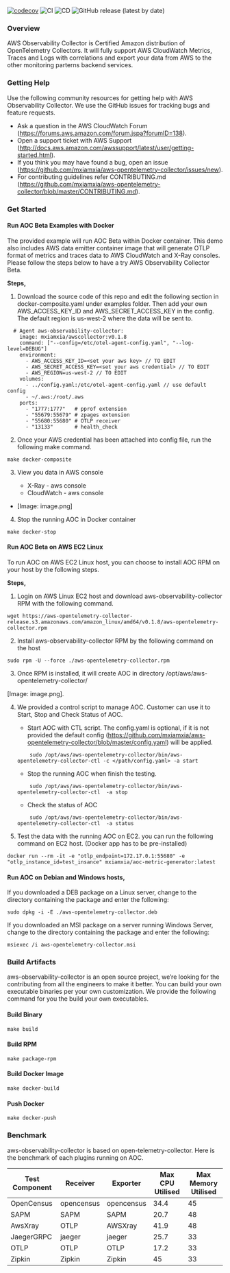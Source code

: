 [![codecov](https://codecov.io/gh/mxiamxia/aws-opentelemetry-collector/branch/master/graph/badge.svg)](https://codecov.io/gh/mxiamxia/aws-opentelemetry-collector)
![CI](https://github.com/mxiamxia/aws-opentelemetry-collector/workflows/CI/badge.svg)
![CD](https://github.com/mxiamxia/aws-opentelemetry-collector/workflows/CD/badge.svg)
![GitHub release (latest by date)](https://img.shields.io/github/v/release/mxiamxia/aws-opentelemetry-collector)


### Overview

AWS Observability Collector is Certified Amazon distribution of OpenTelemetry Collectors. It will fully support AWS CloudWatch Metrics, Traces and Logs with correlations and export your data from AWS to the other monitoring parterns backend services.

### Getting Help

Use the following community resources for getting help with AWS Observability Collector. We use the GitHub issues for tracking bugs and feature requests.

* Ask a question in the AWS CloudWatch Forum (https://forums.aws.amazon.com/forum.jspa?forumID=138).
* Open a support ticket with AWS Support (http://docs.aws.amazon.com/awssupport/latest/user/getting-started.html).
* If you think you may have found a bug, open an issue (https://github.com/mxiamxia/aws-opentelemetry-collector/issues/new).
* For contributing guidelines refer CONTRIBUTING.md (https://github.com/mxiamxia/aws-opentelemetry-collector/blob/master/CONTRIBUTING.md).

### Get Started

#### Run AOC Beta Examples with Docker

The provided example will run AOC Beta within Docker container. This demo also includes AWS data emitter container image that will generate OTLP format of metrics and traces data to AWS CloudWatch and X-Ray consoles.  Please follow the steps below to have a try AWS Observability Collector Beta.

**Steps,**

1. Download the source code of this repo and edit the following section in docker-composite.yaml under examples folder. Then add your own AWS_ACCESS_KEY_ID and AWS_SECRET_ACCESS_KEY in the config. The default region is us-west-2 where the data will be sent to.
```
  # Agent aws-observability-collector:
    image: mxiamxia/awscollector:v0.1.8
    command: ["--config=/etc/otel-agent-config.yaml", "--log-level=DEBUG"]
    environment:
      - AWS_ACCESS_KEY_ID=<set your aws key> // TO EDIT
      - AWS_SECRET_ACCESS_KEY=<set your aws credential> // TO EDIT
      - AWS_REGION=us-west-2 // TO EDIT
    volumes:
      - ../config.yaml:/etc/otel-agent-config.yaml // use default config
      - ~/.aws:/root/.aws
    ports:
      - "1777:1777"   # pprof extension
      - "55679:55679" # zpages extension
      - "55680:55680" # OTLP receiver
      - "13133"       # health_check
```
2. Once your AWS credential has been attached into config file, run the following make command.
```
make docker-composite
```
3. View you data in AWS console

    * X-Ray - aws console
    * CloudWatch - aws console
* [Image: image.png]  

4. Stop the running AOC in Docker container
```
make docker-stop
```
#### Run AOC Beta on AWS EC2 Linux

To run AOC on AWS EC2 Linux host, you can choose to install AOC RPM on your host by the following steps.

**Steps,**

1. Login on AWS Linux EC2 host and download aws-observability-collector RPM with the following command.
```
wget https://aws-opentelemetry-collector-release.s3.amazonaws.com/amazon_linux/amd64/v0.1.8/aws-opentelemetry-collector.rpm
```
2. Install aws-observability-collector RPM by the following command on the host
```
sudo rpm -U --force ./aws-opentelemetry-collector.rpm
```
3. Once RPM is installed, it will create AOC in directory /opt/aws/aws-opentelemetry-collector/

[Image: image.png]. 

4. We provided a control script to manage AOC. Customer can use it to Start, Stop and Check Status of AOC.

    * Start AOC with CTL script. The config.yaml is optional, if it is not provided the default config (https://github.com/mxiamxia/aws-opentelemetry-collector/blob/master/config.yaml) will be applied.  
    ```
        sudo /opt/aws/aws-opentelemetry-collector/bin/aws-opentelemetry-collector-ctl -c </path/config.yaml> -a start
    ```
    * Stop the running AOC when finish the testing.
    ```
        sudo /opt/aws/aws-opentelemetry-collector/bin/aws-opentelemetry-collector-ctl  -a stop
    ```
    * Check the status of AOC
    ```
        sudo /opt/aws/aws-opentelemetry-collector/bin/aws-opentelemetry-collector-ctl  -a status
    ```
5. Test the data with the running AOC on EC2. you can run the following command on EC2 host. (Docker app has to be pre-installed)
```
docker run --rm -it -e "otlp_endpoint=172.17.0.1:55680" -e "otlp_instance_id=test_insance" mxiamxia/aoc-metric-generator:latest
```
#### Run AOC on Debian and Windows hosts,

If you downloaded a DEB package on a Linux server, change to the directory containing the package and enter the following:
```
sudo dpkg -i -E ./aws-opentelemetry-collector.deb
```
If you downloaded an MSI package on a server running Windows Server, change to the directory containing the package and enter the following:
```
msiexec /i aws-opentelemetry-collector.msi
```
### Build Artifacts

aws-observability-collector is an open source project, we’re looking for the contributing from all the engineers to make it better. You can build your own executable binaries per your own customization. We provide the following command for you the build your own executables.

#### Build Binary
```
make build
```
#### Build RPM
```
make package-rpm
```
#### Build Docker Image
```
make docker-build
```
#### Push Docker
```
make docker-push
```

### Benchmark

aws-observability-collector is based on open-telemetry-collector. Here is the benchmark of each plugins running on AOC.

Test Component |	Receiver |	Exporter |	Max CPU Utilised |	Max Memory Utilised
---------------|-----------|-----------|-------------------|---------------------
OpenCensus|	opencensus	| opencensus |	34.4 |	45
SAPM |	SAPM |	SAPM |	20.7 |	48
AwsXray |	OTLP |	AWSXray |	41.9 |	48
JaegerGRPC |	jaeger |	jaeger |	25.7 |	33
OTLP |	OTLP |	OTLP |	17.2 |	33
Zipkin |	Zipkin |	Zipkin |	45 |	33


